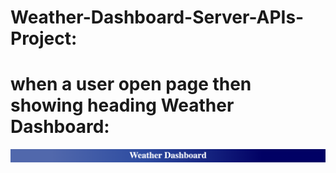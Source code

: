 # Weather-Dashboard-Server-APIs-Project:

# when a user open page then showing heading Weather Dashboard:
![alt](./images/img-1.png)